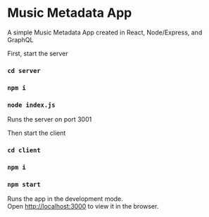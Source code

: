 # Music Metadata App

A simple Music Metadata App created in React, Node/Express, and GraphQL

First, start the server
### `cd server`
### `npm i`
### `node index.js`

Runs the server on port 3001

Then start the client
### `cd client`
### `npm i`
### `npm start`

Runs the app in the development mode.\
Open [http://localhost:3000](http://localhost:3000) to view it in the browser.